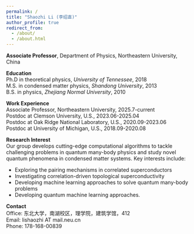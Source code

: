 ```yaml
---
permalink: /
title: "Shaozhi Li (李绍直)"
author_profile: true
redirect_from: 
  - /about/
  - /about.html
---
```

__Associate Professor__, Department of Physics, Northeastern University, China<br>

__Education__<br>
Ph.D in theoretical physics, *University of Tennessee*, 2018<br>
M.S. in condensed matter physics, *Shandong University*, 2013<br>
B.S. in physics, *Zhejiang Normal University*, 2010<br>

__Work Experience__<br>
Associate Professor, Northeastern University, 2025.7-current<br>
Postdoc at Clemson University, U.S., 2023.06-2025.04<br>
Postdoc at Oak Ridge National Laboratory, U.S., 2020.09-2023.06<br>
Postdoc at University of Michigan, U.S., 2018.09-2020.08<br>

__Research Interest__<br>
Our group develops cutting-edge computational algorithms to tackle challenging problems in quantum many-body physics and study novel quantum phenomena in condensed matter systems. Key interests include:
- Exploring the pairing mechanisms in correlated superconductors 
- Investigating correlation-driven topological superconductivity
- Developing machine learning approaches to solve quantum many-body problems
- Developing quantum machine learning approaches.


__Contact__<br>
Office: 东北大学，南湖校区，理学院，建筑学馆，412<br>
Email: lishaozhi AT mail.neu.cn<br>
Phone: 178-168-00839<br>



